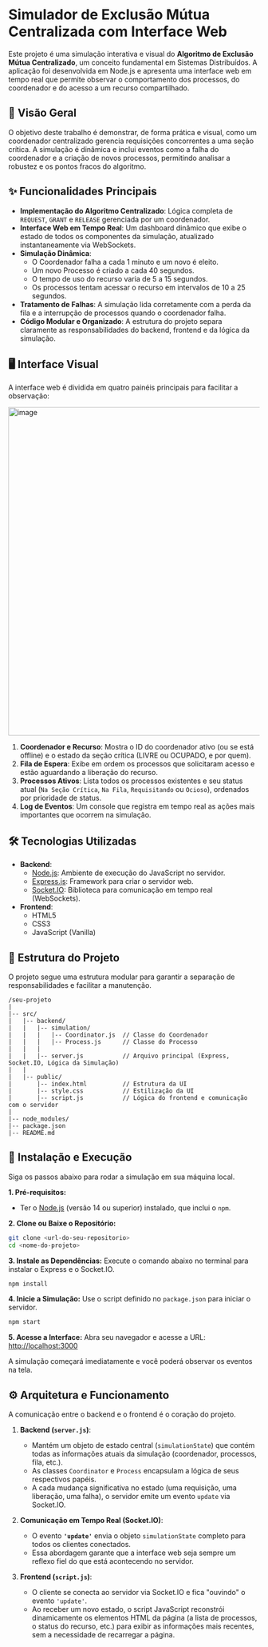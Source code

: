 # Simulador de Exclusão Mútua Centralizada com Interface Web

Este projeto é uma simulação interativa e visual do **Algoritmo de Exclusão Mútua Centralizado**, um conceito fundamental em Sistemas Distribuídos. A aplicação foi desenvolvida em Node.js e apresenta uma interface web em tempo real que permite observar o comportamento dos processos, do coordenador e do acesso a um recurso compartilhado.

## 📜 Visão Geral

O objetivo deste trabalho é demonstrar, de forma prática e visual, como um coordenador centralizado gerencia requisições concorrentes a uma seção crítica. A simulação é dinâmica e inclui eventos como a falha do coordenador e a criação de novos processos, permitindo analisar a robustez e os pontos fracos do algoritmo.

## ✨ Funcionalidades Principais

  * **Implementação do Algoritmo Centralizado**: Lógica completa de `REQUEST`, `GRANT` e `RELEASE` gerenciada por um coordenador.
  * **Interface Web em Tempo Real**: Um dashboard dinâmico que exibe o estado de todos os componentes da simulação, atualizado instantaneamente via WebSockets.
  * **Simulação Dinâmica**:
      * O Coordenador falha a cada 1 minuto e um novo é eleito.
      * Um novo Processo é criado a cada 40 segundos.
      * O tempo de uso do recurso varia de 5 a 15 segundos.
      * Os processos tentam acessar o recurso em intervalos de 10 a 25 segundos.
  * **Tratamento de Falhas**: A simulação lida corretamente com a perda da fila e a interrupção de processos quando o coordenador falha.
  * **Código Modular e Organizado**: A estrutura do projeto separa claramente as responsabilidades do backend, frontend e da lógica da simulação.

## 🖥️ Interface Visual

A interface web é dividida em quatro painéis principais para facilitar a observação:

<img width="1270" height="657" alt="image" src="https://github.com/user-attachments/assets/2c1c75d1-8a34-4179-af14-014a35f285d8" />

1.  **Coordenador e Recurso**: Mostra o ID do coordenador ativo (ou se está offline) e o estado da seção crítica (LIVRE ou OCUPADO, e por quem).
2.  **Fila de Espera**: Exibe em ordem os processos que solicitaram acesso e estão aguardando a liberação do recurso.
3.  **Processos Ativos**: Lista todos os processos existentes e seu status atual (`Na Seção Crítica`, `Na Fila`, `Requisitando` ou `Ocioso`), ordenados por prioridade de status.
4.  **Log de Eventos**: Um console que registra em tempo real as ações mais importantes que ocorrem na simulação.

## 🛠️ Tecnologias Utilizadas

  * **Backend**:
      * [Node.js](https://nodejs.org/): Ambiente de execução do JavaScript no servidor.
      * [Express.js](https://expressjs.com/): Framework para criar o servidor web.
      * [Socket.IO](https://socket.io/): Biblioteca para comunicação em tempo real (WebSockets).
  * **Frontend**:
      * HTML5
      * CSS3
      * JavaScript (Vanilla)

## 📁 Estrutura do Projeto

O projeto segue uma estrutura modular para garantir a separação de responsabilidades e facilitar a manutenção.

```
/seu-projeto
|
|-- src/
|   |-- backend/
|   |   |-- simulation/
|   |   |   |-- Coordinator.js  // Classe do Coordenador
|   |   |   |-- Process.js      // Classe do Processo
|   |   |
|   |   |-- server.js           // Arquivo principal (Express, Socket.IO, Lógica da Simulação)
|   |
|   |-- public/
|       |-- index.html          // Estrutura da UI
|       |-- style.css           // Estilização da UI
|       |-- script.js           // Lógica do frontend e comunicação com o servidor
|
|-- node_modules/
|-- package.json
|-- README.md
```

## 🚀 Instalação e Execução

Siga os passos abaixo para rodar a simulação em sua máquina local.

**1. Pré-requisitos:**

  * Ter o [Node.js](https://nodejs.org/) (versão 14 ou superior) instalado, que inclui o `npm`.

**2. Clone ou Baixe o Repositório:**

```bash
git clone <url-do-seu-repositorio>
cd <nome-do-projeto>
```

**3. Instale as Dependências:**
Execute o comando abaixo no terminal para instalar o Express e o Socket.IO.

```bash
npm install
```

**4. Inicie a Simulação:**
Use o script definido no `package.json` para iniciar o servidor.

```bash
npm start
```

**5. Acesse a Interface:**
Abra seu navegador e acesse a URL:
[http://localhost:3000](https://www.google.com/search?q=http://localhost:3000)

A simulação começará imediatamente e você poderá observar os eventos na tela.

## ⚙️ Arquitetura e Funcionamento

A comunicação entre o backend e o frontend é o coração do projeto.

1.  **Backend (`server.js`)**:

      * Mantém um objeto de estado central (`simulationState`) que contém todas as informações atuais da simulação (coordenador, processos, fila, etc.).
      * As classes `Coordinator` e `Process` encapsulam a lógica de seus respectivos papéis.
      * A cada mudança significativa no estado (uma requisição, uma liberação, uma falha), o servidor emite um evento `update` via Socket.IO.

2.  **Comunicação em Tempo Real (Socket.IO)**:

      * O evento **`'update'`** envia o objeto `simulationState` completo para todos os clientes conectados.
      * Essa abordagem garante que a interface web seja sempre um reflexo fiel do que está acontecendo no servidor.

3.  **Frontend (`script.js`)**:

      * O cliente se conecta ao servidor via Socket.IO e fica "ouvindo" o evento `'update'`.
      * Ao receber um novo estado, o script JavaScript reconstrói dinamicamente os elementos HTML da página (a lista de processos, o status do recurso, etc.) para exibir as informações mais recentes, sem a necessidade de recarregar a página.

